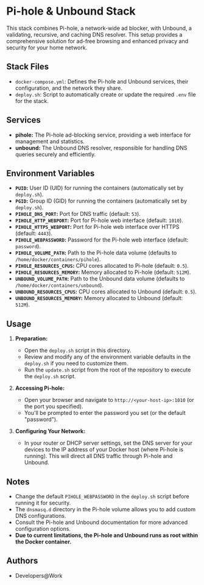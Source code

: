 # Pi-hole & Unbound Stack

This stack combines Pi-hole, a network-wide ad blocker, with Unbound, a validating, recursive, and caching DNS resolver. This setup provides a comprehensive solution for ad-free browsing and enhanced privacy and security for your home network.

## Stack Files

- `docker-compose.yml`: Defines the Pi-hole and Unbound services, their configuration, and the network they share.
- `deploy.sh`: Script to automatically create or update the required `.env` file for the stack.

## Services

- **pihole:**  The Pi-hole ad-blocking service, providing a web interface for management and statistics.
- **unbound:** The Unbound DNS resolver, responsible for handling DNS queries securely and efficiently.

## Environment Variables

- **`PUID`:** User ID (UID) for running the containers (automatically set by `deploy.sh`).
- **`PGID`:** Group ID (GID) for running the containers (automatically set by `deploy.sh`).
- **`PIHOLE_DNS_PORT`:** Port for DNS traffic (default: `53`).
- **`PIHOLE_HTTP_WEBPORT`:** Port for Pi-hole web interface (default: `1010`).
- **`PIHOLE_HTTPS_WEBPORT`:** Port for Pi-hole web interface over HTTPS (default: `4443`).
- **`PIHOLE_WEBPASSWORD`:** Password for the Pi-hole web interface (default: `password`). 
- **`PIHOLE_VOLUME_PATH`:** Path to the Pi-hole data volume (defaults to `/home/docker/containers/pihole`).
- **`PIHOLE_RESOURCES_CPUS`:** CPU cores allocated to Pi-hole (default: `0.5`).
- **`PIHOLE_RESOURCES_MEMORY`:** Memory allocated to Pi-hole (default: `512M`).
- **`UNBOUND_VOLUME_PATH`:** Path to the Unbound data volume (defaults to `/home/docker/containers/unbound`).
- **`UNBOUND_RESOURCES_CPUS`:** CPU cores allocated to Unbound (default: `0.5`).
- **`UNBOUND_RESOURCES_MEMORY`:** Memory allocated to Unbound (default: `512M`).

## Usage

1.  **Preparation:**
    -   Open the `deploy.sh` script in this directory.
    -   Review and modify any of the environment variable defaults in the `deploy.sh` if you need to customize them.
    -   Run the `update.sh` script from the root of the repository to execute the `deploy.sh` script.

2.  **Accessing Pi-hole:**
    -   Open your browser and navigate to `http://<your-host-ip>:1010` (or the port you specified).
    -   You'll be prompted to enter the password you set (or the default "password").

3.  **Configuring Your Network:**
    -   In your router or DHCP server settings, set the DNS server for your devices to the IP address of your Docker host (where Pi-hole is running). This will direct all DNS traffic through Pi-hole and Unbound.

## Notes

*   Change the default `PIHOLE_WEBPASSWORD` in the `deploy.sh` script before running it for security.
*   The `dnsmasq.d` directory in the Pi-hole volume allows you to add custom DNS configurations.
*   Consult the Pi-hole and Unbound documentation for more advanced configuration options.
*   **Due to current limitations, the Pi-hole and Unbound runs as root within the Docker container.**

## Authors

*   Developers@Work
